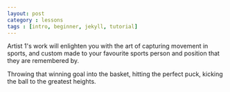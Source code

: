 ```yaml
---
layout: post
category : lessons
tags : [intro, beginner, jekyll, tutorial]
---
```


Artist 1's work will enlighten you with the art of capturing movement in sports, and custom made to your favourite sports person and position that they are remembered by.

Throwing that winning goal into the basket, hitting the perfect puck, kicking the ball to the greatest heights.